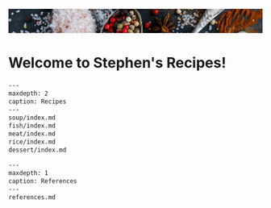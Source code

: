 ![](spices.jpg)

# Welcome to Stephen's Recipes!

```{toctree}
---
maxdepth: 2
caption: Recipes
---
soup/index.md
fish/index.md
meat/index.md
rice/index.md
dessert/index.md
```

```{toctree}
---
maxdepth: 1
caption: References
---
references.md
```

